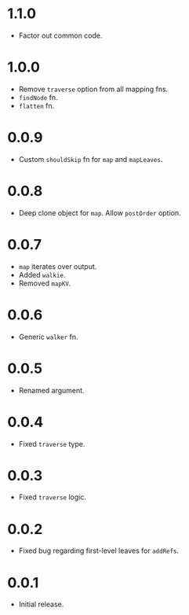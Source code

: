# 1.1.0

* Factor out common code.

# 1.0.0

* Remove `traverse` option from all mapping fns. 
* `findNode` fn.
* `flatten` fn.

# 0.0.9

* Custom `shouldSkip` fn for `map` and `mapLeaves`.

# 0.0.8

* Deep clone object for `map`. Allow `postOrder` option.

# 0.0.7

* `map` iterates over output.
* Added `walkie`.
* Removed `mapKV`.

# 0.0.6

* Generic `walker` fn.

# 0.0.5

* Renamed argument.

# 0.0.4

* Fixed `traverse` type.

# 0.0.3

* Fixed `traverse` logic.

# 0.0.2

* Fixed bug regarding first-level leaves for `addRefs`.

# 0.0.1

* Initial release.
